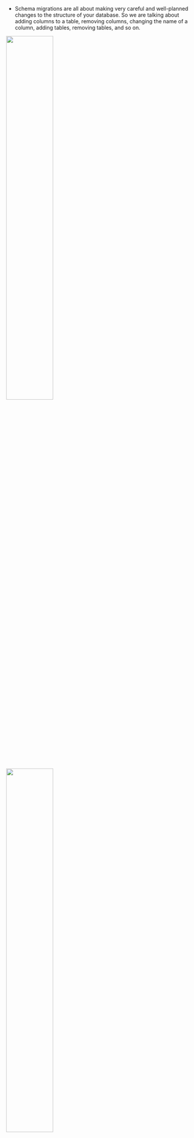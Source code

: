- Schema migrations are all about making very careful and well-planned changes to the structure of your database. So we are talking about adding columns to a table, removing columns, changing the name of a column, adding tables, removing tables, and so on.

[<img src="./pictures/migration_issues_01.png" width="50%"/>](./pictures/migration_issues_01.png)

[<img src="./pictures/migration_issues_02.png" width="50%"/>](./pictures/migration_issues_02.png)

[<img src="./pictures/migration_issues_03.png" width="50%"/>](./pictures/migration_issues_03.png)

[<img src="./pictures/migration_issues_04.png" width="50%"/>](./pictures/migration_issues_04.png)

[<img src="./pictures/migration_issues_05.png" width="50%"/>](./pictures/migration_issues_05.png)

[<img src="./pictures/migration_issues_06.png" width="50%"/>](./pictures/migration_issues_06.png)

[<img src="./pictures/migration_issues_07.png" width="50%"/>](./pictures/migration_issues_07.png)

[<img src="./pictures/migration_issues_08.png" width="50%"/>](./pictures/migration_issues_08.png)

- Lesson number one was that whenever we change the structure of our database, we needed to make sure that we changed our clients, that we're connecting to that database at the same time. Big lesson number two was that whenever we were working with other engineers, we really need a way to tie the structure of our database to some specific version of our code.

-  we have been making changes to the structure of our database by opening up Pgadmin, accessing some database, and then writing out some command that changes the structure of our database. So in other words, all changes were made directly inside of Pgadmin.

- Moving forward, wherever possible, we're going to instead author something called a schema migration file.

- Schema Migration files are files that contain some amount of code that describe a very precise and very detailed change that we want to make to our database.

- So, for example, if we wanted to take our comments table and rename the contents column over to body, we are going to write out a schema migration file. That migration file is going to contain some code that says I want to rename contents over to body.

[<img src="./pictures/schema_migration_file.png" width="50%"/>](./pictures/schema_migration_file.png)

- Well, a migration file can be written in any programming language you want. This entire idea of schema migrations is not tied to any particular language. So you can author a migration file with Python, Java, JavaScript, cplusplus anything you want to write it with.

- In general, a schema migration file is going to contain two different sections. Inside of it, we refer to one section as up or upgrade, and the other we might refer to as down or rollback or downgrade. The up section will contain some SQL that is going to somehow advance or upgrade the structure or change the structure of our database. So in our example that we walk through in the last video, we might have an up section inside of migration file where we rename our contents column over to body.

- The down section is also going to contain some SQL that is going to exactly undo whatever the up command did. So if our up command renamed contents to body are down would do the exact opposite. We would rename body back to contents.

[<img src="./pictures/schema_migration_file_structure.png" width="50%"/>](./pictures/schema_migration_file_structure.png)

- Once we author a migration file, we then apply it to our database.

[<img src="./pictures/migration_file_apply.png" width="50%"/>](./pictures/migration_file_apply.png)

- So every migration file contains everything you need to make a change and undo a change.

- Any single project can have many different migration files inside of it.

- rather than opening up Pgadmin and writing out some SQL that would create some tables for you. You could instead create a migration file that describes setting up the initial structure of that database.

- Now, the very nice thing about migration files is that you can take a project with a bunch of migration files inside of it and hand it off to any brand new engineer working at your company.

- That brand new engineer could then run all the migration files and they would be guaranteed that they've got the most up to date, perfect and exact structure of the database.

- The other nice thing about migration files is that if you ever write a migration and then decide that it's not quite right, you could run the down migration tied to it. So you would undo that migration, make some change, fix everything up and then reapply the up.

[<img src="./pictures/migration_files_multiple.png" width="50%"/>](./pictures/migration_files_multiple.png)

- So in theory, this could shrink down that window of time where we have a differing version of our API and a different version of our database structure down to a very small period of time.

- Inside of any given code review request, we can say that we have some new version of some code that needs to be reviewed and we can pair it along with that.

-  A migration file that describes the exact changes to the structure that need to be made to our database in order to safely execute this new code. So then in theory, another engineer could take all the code for this code review request. They could apply the migration, which would give them the correct structure of the database to run this new version of the API. The other engineer could then evaluate and test all this code. And then finally, once they were complete with the review, that engineer could then revert this migration and that would take them back to the current structure of the database that would allow them to run whatever current code, base or version of the code or the version. The API is really out there.

[<img src="./pictures/code_review_request_01.png" width="50%"/>](./pictures/code_review_request_01.png)

[<img src="./pictures/code_review_request_02.png" width="50%"/>](./pictures/code_review_request_02.png)


# Libraries for creating/Running data schema migrations

[<img src="./pictures/data_migration_language_options.png" width="50%"/>](./pictures/data_migration_language_options.png)

# Project creating migration


[<img src="./pictures/create_migration_file_01.png" width="50%"/>](./pictures/create_migration_file_01.png)

[<img src="./pictures/create_migration_file_02.png" width="50%"/>](./pictures/create_migration_file_02.png)

[<img src="./pictures/create_migration_file_03.png" width="50%"/>](./pictures/create_migration_file_03.png)

[<img src="./pictures/create_migration_file_04.png" width="50%"/>](./pictures/create_migration_file_04.png)

- You'll see that there is a new migrations folder inside of here. And inside there is a file called Table comments. The number at the very start of this is a timestamp. So that is the time at which this migration was created.

- That timestamp is going to tell this migration library later on. So node migrate what order these different migrations should be executed in because we would want to make sure that we always run this migration file first. In other words, the migration file that actually creates the table before we ever try to run a migration that would try to change it in some way.

- Then inside this file we can see very easily that there is a function right here called up and a function called down.

- They are going to contain or produce some amount of SQL or run some command or do whatever to either advance the structure of our database in some way. And then down is going to contain some SQL or run some command or do whatever that is going to revert or do the exact opposite of whatever we did with up.

- you might have noticed that this argument pgm right here is essentially an object that we can use to create tables or change tables, add columns, all that kind of stuff. But we are not going to rely upon any kind of automatic migration generation or anything like that, anything to automate the process of making changes to our different tables. So instead, we going to write out pgm.SQL. We're then going to put in a multi-line string which in JavaScript we indicate with a set of backticks that is a character to the left of the one on your keyboard. And then we are going to write out some raw SQL inside of here that we want to execute.

- So again, we are not relying upon any kind of built in function that is going to create the table for us.


# Exceute the migration

- So to execute the migration, it's going to be a little bit different depending upon your operating system.

- You'll also notice that there is another table inside of here called Migrations. This table was created for you automatically by the Node migrate module. If you do a right click on there and then go to view data all the rows. You'll see that this table essentially just lists out the name of a migration that has been executed and when it was actually executed. So that table is used by many different migration frameworks or a table very similar to it, I should say, is used by many different migration frameworks just to keep track of what migrations have actually been executed and make sure that you don't run that same migration again.

- If you go and run the same command once again back at our terminal and try to do that same migration again. It'll just say, okay, there's no migrations to run because our module has detected that we already

- If for any reason we decided that this migration was not written correctly or if we did something wrong, or if we just don't want to have our database in this structure anymore, we could run the same exact command. But at the very end, instead of up, we will put in down. So down is going to undo the most recent migration.

- So we just dropped table comments.

- So now if we go back over to Pgadmin yet again and refresh tables, now the table is gone and we've only got migrations, which again just keeps track of which migrations we have actually executed. If you refresh that table now migrations, you'll see that there are no rows inside there and that indicates that we have not actually executed any migrations.

[<img src="./pictures/create_migration_01.png" width="50%"/>](./pictures/create_migration_01.png)

[<img src="./pictures/create_migration_02.png" width="50%"/>](./pictures/create_migration_02.png)

[<img src="./pictures/create_migration_03.png" width="50%"/>](./pictures/create_migration_03.png)

[<img src="./pictures/create_migration_04.png" width="50%"/>](./pictures/create_migration_04.png)

[<img src="./pictures/create_migration_041.png" width="50%"/>](./pictures/create_migration_041.png)

[<img src="./pictures/create_migration_05.png" width="50%"/>](./pictures/create_migration_05.png)

[<img src="./pictures/create_migration_06.png" width="50%"/>](./pictures/create_migration_06.png)

[<img src="./pictures/create_migration_07.png" width="50%"/>](./pictures/create_migration_07.png)

[<img src="./pictures/create_migration_08.png" width="50%"/>](./pictures/create_migration_08.png)

[<img src="./pictures/create_migration_09.png" width="50%"/>](./pictures/create_migration_09.png)

- After adding the second migration file we run the migration again then It looks like that created first the comments table for me and then went ahead and applied that renaming step.

- And when we do a down, it's only going to revert one step at a time.

[<img src="./pictures/post_migration.png" width="50%"/>](./pictures/post_migration.png)

[<img src="./pictures/post_migration_02.png" width="50%"/>](./pictures/post_migration_02.png)

# Data migration and schema migration together

- Well, as I'm going to show you, if we try to do everything inside of one step, we can very easily get into trouble really, really quickly.

- Whenever we add a column to a table that is generally just about instantaneous in nature. So we could add this column location and a millisecond later the column would be in place.

- Copying millions of different values around is going to take some amount of time.

- After that, we would then drop columns, latitude and longitude and just like adding a column, dropping a column is just about instantaneous in nature.

- When you drop a column, Postgres does not go back into your different heap files and delete any data. It just says, Hey, this column is dead. And then over time it's going to clean up all the values inside those column, the column that you dropped automatically.

- Whenever we run a migration, it is very common to place the migration or execute it inside of a transaction. That's to make sure that if we ever start to do some amount of work, say up here, like adding a column, removing a column, then copying some data around, and then get down to, say, dropping a column down here. If anything goes wrong with dropping the column, we probably want to undo all the work that we had previously done during the migration.

- So we really do not want to ever have a migration in a kind of half executed state. And to prevent that, well, we just run it inside of a transaction.

- And to prevent that, well, we just run it inside of a transaction. So if at any point in time, any one of these steps fail, we're going to roll back the entire transaction and the entire thing gets cancelled. No changes actually made to our database.

- And when we imagine that we're opening up that separate workspace, it's kind of like we can kind of imagine again, this is not what really goes on behind the scenes, but we can imagine that we're kind of creating a copy of all the data inside of our database and putting it into that separate workspace. We then do some amount of work inside that separate workspace, and then if there are no errors, we commit the transaction, which essentially merges all the changes we made back into the real world of our database.

- Now, in that meantime, while we are doing the copy operation, we still might have our API server up and running like the actual application up and running and we are still accepting requests and possibly also creating posts.

- So this is one of the big downsides of trying to do a data migration and a schema migration at the same time. If you're doing everything inside of a transaction and you probably really want to do it inside of a transaction, you can end up in this really weird state where any additional records that you added into a table while that transaction was running might accidentally get deleted.


[<img src="./pictures/data_schema_migration_01.png" width="50%"/>](./pictures/data_schema_migration_01.png)


[<img src="./pictures/data_schema_migration_02.png" width="50%"/>](./pictures/data_schema_migration_02.png)


[<img src="./pictures/data_schema_migration_03.png" width="50%"/>](./pictures/data_schema_migration_03.png)


[<img src="./pictures/data_schema_migration_04.png" width="50%"/>](./pictures/data_schema_migration_04.png)


[<img src="./pictures/data_schema_migration_05.png" width="50%"/>](./pictures/data_schema_migration_05.png)


[<img src="./pictures/data_schema_migration_06.png" width="50%"/>](./pictures/data_schema_migration_06.png)


[<img src="./pictures/data_schema_migration_07.png" width="50%"/>](./pictures/data_schema_migration_07.png)


# Data migration and schema migration Separately

- So step number one up here, we're going to run a schema migration that is going to add a column called Location or look to our post table. So we can imagine that we would add in a new column. And we would have all the values inside that column by default be null.

- Now, in between step two and step one, we can allow for just about any period of time we could run step one on a Friday, take the weekend off, come back on Monday, and then run this next step. We can even allow a month to pass in between. The nice thing about this entire approach or this entire flow that we're going through is that you can allow just about any amount of time to pass in between each step.

- So in step number two, we're going to deploy a new version of our API or essentially our application server. And it's going to make sure that any time that we create a new post or possibly update a post, we're going to write new values to both the columns latitude, longitude and location.

- So in other words, if we came into our post table and we tried to create a new post right here, let's say number three. We would make sure that we put in some appropriate latitude, longitude and the appropriate location as well.

- We would then repeat that process for any number of posts that are created during the step.

- In step number three, we're going to go back and backfill all the previous rows we had ever created. Now, this step does not have to be in the form of some kind of schema migration file. We could very easily write a separate script authored in maybe Java or Python or JavaScript, some kind of separate little program that can go and take a look at all the rows inside this table, calculate the new location value and update that column.

- So now at this point in time. We have a location for all of our different rows.

- So the next step, we're going to update our code once again. So this is updating our API or our application server, and we're going to make sure that we write only to our location column.

- And then finally, very last step, because our application no longer really cares about the latitude longitude columns because we are not writing to them anymore. And presumably we would also not be reading from them. We can finally drop those columns so we can drop latitude and longitude like so.

- All of our different rows have a defined value for location, and at no point in time were we ever in a scenario where we kind of missed out on copying some different values over or ran into any kind of issues like that that we saw previously back on that other approach.

- So this is the process that I recommend you taking a look at any time that you have to do a schema, migration and a data migration together, you're going to break it up into a series of different operations.


[<img src="./pictures/approach_01.png" width="50%"/>](./pictures/approach_01.png)

[<img src="./pictures/approach_02.png" width="50%"/>](./pictures/approach_02.png)

[<img src="./pictures/approach_03.png" width="50%"/>](./pictures/approach_03.png)

[<img src="./pictures/approach_04.png" width="50%"/>](./pictures/approach_04.png)

[<img src="./pictures/approach_05.png" width="50%"/>](./pictures/approach_05.png)

[<img src="./pictures/approach_06.png" width="50%"/>](./pictures/approach_06.png)

[<img src="./pictures/approach_07.png" width="50%"/>](./pictures/approach_07.png)

[<img src="./pictures/approach_08.png" width="50%"/>](./pictures/approach_08.png)
